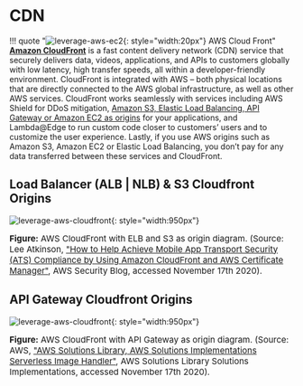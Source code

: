 # CDN 

!!! quote "![leverage-aws-ec2](../../../assets/images/icons/aws-emojipack/NetworkingContentDelivery_AmazonCloudFront.png "Leverage"){: style="width:20px"} AWS Cloud Front"
    [**Amazon CloudFront**](https://aws.amazon.com/cloudfront/) is a fast content delivery network (CDN) service that securely delivers data, videos, 
    applications, and APIs to customers globally with low latency, high transfer speeds, all within a developer-friendly
    environment. CloudFront is integrated with AWS – both physical locations that are directly connected to the AWS
    global infrastructure, as well as other AWS services. CloudFront works seamlessly with services including AWS
    Shield for DDoS mitigation, 
    [Amazon S3, Elastic Load Balancing, API Gateway or Amazon EC2 as origins](https://docs.aws.amazon.com/cloudfront/latest/APIReference/API_Origin.html)
    for your applications, and Lambda@Edge to run custom code closer to customers’ users and to customize the user
    experience. Lastly, if you use AWS origins such as Amazon S3, Amazon EC2 or Elastic Load Balancing, you don’t pay 
    for any data transferred between these services and CloudFront.
    
## Load Balancer (ALB | NLB) & S3 Cloudfront Origins 

![leverage-aws-cloudfront](../../../assets/images/diagrams/aws-cloudfront-acm-elb-s3.png "Leverage"){: style="width:950px"}
<figcaption style="font-size:15px">
<b>Figure:</b> AWS CloudFront with ELB and S3 as origin diagram.
(Source: Lee Atkinson, 
<a href="https://aws.amazon.com/blogs/security/how-to-help-achieve-mobile-app-transport-security-compliance-by-using-amazon-cloudfront-and-aws-certificate-manager/">
"How to Help Achieve Mobile App Transport Security (ATS) Compliance by Using Amazon CloudFront and AWS Certificate Manager"</a>,
AWS Security Blog, accessed November 17th 2020).
</figcaption>

## API Gateway Cloudfront Origins 

![leverage-aws-cloudfront](../../../assets/images/diagrams/aws-cloudfront-api-gw.png "Leverage"){: style="width:950px"}
<figcaption style="font-size:15px">
<b>Figure:</b> AWS CloudFront with API Gateway as origin diagram.
(Source: AWS, 
<a href="https://aws.amazon.com/solutions/implementations/serverless-image-handler/">
"AWS Solutions Library, AWS Solutions Implementations Serverless Image Handler"</a>,
AWS Solutions Library Solutions Implementations, accessed November 17th 2020).
</figcaption>
